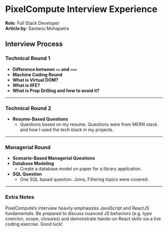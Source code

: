 # PixelCompute Interview Experience

**Role**: Full Stack Developer  
**Article by**: Santanu Mohapatra

## Interview Process

### Technical Round 1

- **Difference between `==` and `===`**  
- **Machine Coding Round**  
- **What is Virtual DOM?**  
- **What is IIFE?**  
- **What is Prop Drilling and how to avoid it?**  

---

### Technical Round 2

- **Resume-Based Questions**  
  - Questions based on my resume. Questions were from MERN stack and how I used the tech stack in my projects.

---

### Managerial Round

- **Scenario-Based Managerial Questions**  
- **Database Modeling**  
  - Create a database model on paper for a library application.  
- **SQL Question**  
  - One SQL based question. Joins, Filtering topics were covered.

---

### Extra Notes

PixelCompute’s interview heavily emphasizes JavaScript and ReactJS fundamentals. Be prepared to discuss nuanced JS behaviors (e.g. type coercion, scope, closures) and demonstrate hands-on React skills via a live coding exercise. Good luck!